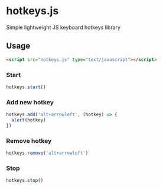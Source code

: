 # hotkeys.js
Simple lightweight JS keyboard hotkeys library

## Usage
```html
<script src="hotkeys.js" type="text/javascript"></script>
```

### Start
```js
hotkeys.start()
```

### Add new hotkey
```js
hotkeys.add('alt+arrowleft', (hotkey) => {
  alert(hotkey)
})
```

### Remove hotkey
```js
hotkeys.remove('alt+arrowleft')
```

### Stop
```js
hotkeys.stop()
```
